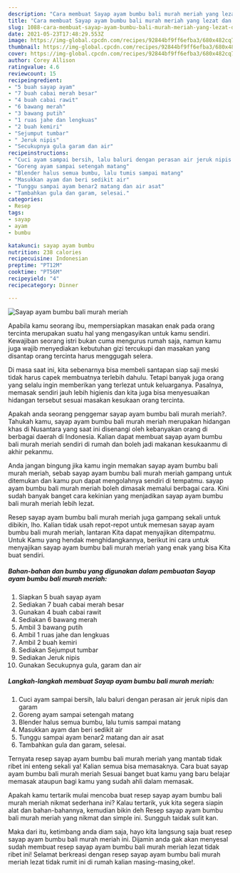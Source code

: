 ```yaml
---
description: "Cara membuat Sayap ayam bumbu bali murah meriah yang lezat dan Mudah Dibuat"
title: "Cara membuat Sayap ayam bumbu bali murah meriah yang lezat dan Mudah Dibuat"
slug: 1088-cara-membuat-sayap-ayam-bumbu-bali-murah-meriah-yang-lezat-dan-mudah-dibuat
date: 2021-05-23T17:48:29.553Z
image: https://img-global.cpcdn.com/recipes/92844bf9ff6efba3/680x482cq70/sayap-ayam-bumbu-bali-murah-meriah-foto-resep-utama.jpg
thumbnail: https://img-global.cpcdn.com/recipes/92844bf9ff6efba3/680x482cq70/sayap-ayam-bumbu-bali-murah-meriah-foto-resep-utama.jpg
cover: https://img-global.cpcdn.com/recipes/92844bf9ff6efba3/680x482cq70/sayap-ayam-bumbu-bali-murah-meriah-foto-resep-utama.jpg
author: Corey Allison
ratingvalue: 4.6
reviewcount: 15
recipeingredient:
- "5 buah sayap ayam"
- "7 buah cabai merah besar"
- "4 buah cabai rawit"
- "6 bawang merah"
- "3 bawang putih"
- "1 ruas jahe dan lengkuas"
- "2 buah kemiri"
- "Sejumput tumbar"
- " Jeruk nipis"
- "Secukupnya gula garam dan air"
recipeinstructions:
- "Cuci ayam sampai bersih, lalu baluri dengan perasan air jeruk nipis dan garam"
- "Goreng ayam sampai setengah matang"
- "Blender halus semua bumbu, lalu tumis sampai matang"
- "Masukkan ayam dan beri sedikit air"
- "Tunggu sampai ayam benar2 matang dan air asat"
- "Tambahkan gula dan garam, selesai."
categories:
- Resep
tags:
- sayap
- ayam
- bumbu

katakunci: sayap ayam bumbu 
nutrition: 238 calories
recipecuisine: Indonesian
preptime: "PT12M"
cooktime: "PT56M"
recipeyield: "4"
recipecategory: Dinner

---
```



![Sayap ayam bumbu bali murah meriah](https://img-global.cpcdn.com/recipes/92844bf9ff6efba3/680x482cq70/sayap-ayam-bumbu-bali-murah-meriah-foto-resep-utama.jpg)

Apabila kamu seorang ibu, mempersiapkan masakan enak pada orang tercinta merupakan suatu hal yang mengasyikan untuk kamu sendiri. Kewajiban seorang istri bukan cuma mengurus rumah saja, namun kamu juga wajib menyediakan kebutuhan gizi tercukupi dan masakan yang disantap orang tercinta harus menggugah selera.

Di masa  saat ini, kita sebenarnya bisa membeli santapan siap saji meski tidak harus capek membuatnya terlebih dahulu. Tetapi banyak juga orang yang selalu ingin memberikan yang terlezat untuk keluarganya. Pasalnya, memasak sendiri jauh lebih higienis dan kita juga bisa menyesuaikan hidangan tersebut sesuai masakan kesukaan orang tercinta. 



Apakah anda seorang penggemar sayap ayam bumbu bali murah meriah?. Tahukah kamu, sayap ayam bumbu bali murah meriah merupakan hidangan khas di Nusantara yang saat ini disenangi oleh kebanyakan orang di berbagai daerah di Indonesia. Kalian dapat membuat sayap ayam bumbu bali murah meriah sendiri di rumah dan boleh jadi makanan kesukaanmu di akhir pekanmu.

Anda jangan bingung jika kamu ingin memakan sayap ayam bumbu bali murah meriah, sebab sayap ayam bumbu bali murah meriah gampang untuk ditemukan dan kamu pun dapat mengolahnya sendiri di tempatmu. sayap ayam bumbu bali murah meriah boleh dimasak memalui berbagai cara. Kini sudah banyak banget cara kekinian yang menjadikan sayap ayam bumbu bali murah meriah lebih lezat.

Resep sayap ayam bumbu bali murah meriah juga gampang sekali untuk dibikin, lho. Kalian tidak usah repot-repot untuk memesan sayap ayam bumbu bali murah meriah, lantaran Kita dapat menyajikan ditempatmu. Untuk Kamu yang hendak menghidangkannya, berikut ini cara untuk menyajikan sayap ayam bumbu bali murah meriah yang enak yang bisa Kita buat sendiri.

<!--inarticleads1-->

##### Bahan-bahan dan bumbu yang digunakan dalam pembuatan Sayap ayam bumbu bali murah meriah:

1. Siapkan 5 buah sayap ayam
1. Sediakan 7 buah cabai merah besar
1. Gunakan 4 buah cabai rawit
1. Sediakan 6 bawang merah
1. Ambil 3 bawang putih
1. Ambil 1 ruas jahe dan lengkuas
1. Ambil 2 buah kemiri
1. Sediakan Sejumput tumbar
1. Sediakan  Jeruk nipis
1. Gunakan Secukupnya gula, garam dan air




<!--inarticleads2-->

##### Langkah-langkah membuat Sayap ayam bumbu bali murah meriah:

1. Cuci ayam sampai bersih, lalu baluri dengan perasan air jeruk nipis dan garam
1. Goreng ayam sampai setengah matang
1. Blender halus semua bumbu, lalu tumis sampai matang
1. Masukkan ayam dan beri sedikit air
1. Tunggu sampai ayam benar2 matang dan air asat
1. Tambahkan gula dan garam, selesai.




Ternyata resep sayap ayam bumbu bali murah meriah yang mantab tidak ribet ini enteng sekali ya! Kalian semua bisa memasaknya. Cara buat sayap ayam bumbu bali murah meriah Sesuai banget buat kamu yang baru belajar memasak ataupun bagi kamu yang sudah ahli dalam memasak.

Apakah kamu tertarik mulai mencoba buat resep sayap ayam bumbu bali murah meriah nikmat sederhana ini? Kalau tertarik, yuk kita segera siapin alat dan bahan-bahannya, kemudian bikin deh Resep sayap ayam bumbu bali murah meriah yang nikmat dan simple ini. Sungguh taidak sulit kan. 

Maka dari itu, ketimbang anda diam saja, hayo kita langsung saja buat resep sayap ayam bumbu bali murah meriah ini. Dijamin anda gak akan menyesal sudah membuat resep sayap ayam bumbu bali murah meriah lezat tidak ribet ini! Selamat berkreasi dengan resep sayap ayam bumbu bali murah meriah lezat tidak rumit ini di rumah kalian masing-masing,oke!.

